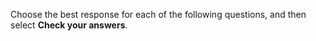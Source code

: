 
Choose the best response for each of the following questions, and then select **Check your answers**.

